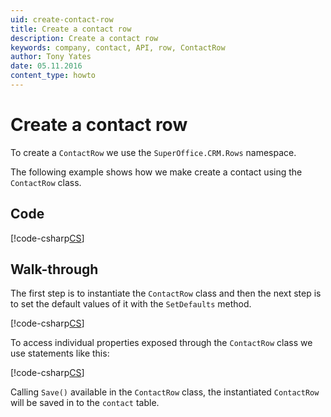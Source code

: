 ```yaml
---
uid: create-contact-row
title: Create a contact row
description: Create a contact row
keywords: company, contact, API, row, ContactRow
author: Tony Yates
date: 05.11.2016
content_type: howto
---
```


# Create a contact row

To create a `ContactRow` we use the `SuperOffice.CRM.Rows` namespace.

The following example shows how we make create a contact using the `ContactRow` class.

## Code

[!code-csharp[CS](includes/create-contact-row.cs)]

## Walk-through

The first step is to instantiate the `ContactRow` class and then the next step is to set the default values of it with the `SetDefaults` method.

[!code-csharp[CS](includes/create-contact-row.cs?range=6,9)]

To access individual properties exposed through the `ContactRow` class we use statements like this:

[!code-csharp[CS](includes/create-contact-row.cs?range=10)]

Calling `Save()` available in the `ContactRow` class, the instantiated `ContactRow` will be saved in to the `contact` table.
